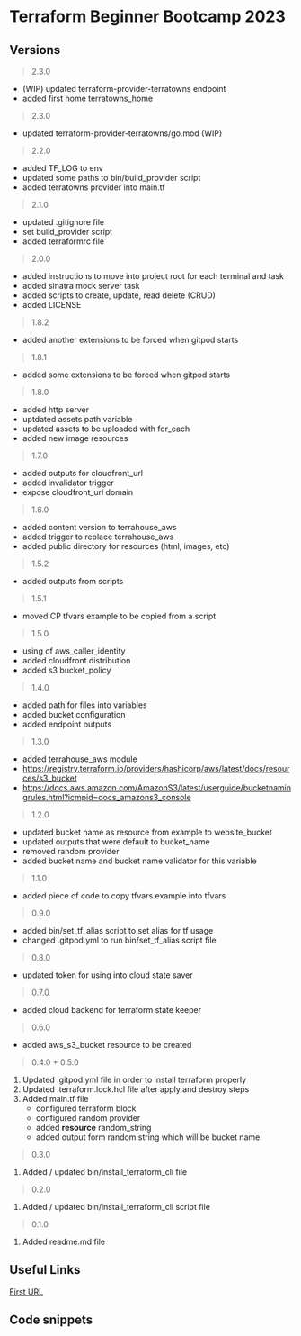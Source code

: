 # Terraform Beginner Bootcamp 2023

## Versions
> 2.3.0
 - (WIP) updated terraform-provider-terratowns endpoint
 - added first home terratowns_home

> 2.3.0
 - updated terraform-provider-terratowns/go.mod (WIP)

> 2.2.0
 - added TF_LOG to env
 - updated some paths to bin/build_provider script
 - added terratowns provider into main.tf

> 2.1.0
 - updated .gitignore file
 - set build_provider script
 - added terraformrc file

> 2.0.0
 - added instructions to move into project root for each terminal and task
 - added sinatra mock server task
 - added scripts to create, update, read delete (CRUD)
 - added LICENSE


> 1.8.2
 - added another extensions to be forced when gitpod starts

> 1.8.1
 - added some extensions to be forced when gitpod starts

> 1.8.0
 - added http server
 - uptdated assets path variable
 - updated assets to be uploaded with for_each
 - added new image resources

> 1.7.0
 - added outputs for cloudfront_url
 - added invalidator trigger
 - expose cloudfront_url domain

> 1.6.0
 - added content version to terrahouse_aws
 - added trigger to replace terrahouse_aws
 - added public directory for resources (html, images, etc)

> 1.5.2
 - added outputs from scripts

> 1.5.1
 - moved CP tfvars example to be copied from a script

> 1.5.0
 - using of aws_caller_identity
 - added cloudfront distribution
 - added s3 bucket_policy

> 1.4.0
 - added path for files into variables
 - added bucket configuration
 - added endpoint outputs

> 1.3.0
 - added terrahouse_aws module
 - https://registry.terraform.io/providers/hashicorp/aws/latest/docs/resources/s3_bucket
 - https://docs.aws.amazon.com/AmazonS3/latest/userguide/bucketnamingrules.html?icmpid=docs_amazons3_console

> 1.2.0
 - updated bucket name as resource from example to website_bucket
 - updated outputs that were default to bucket_name 
 - removed random provider
 - added bucket name and bucket name validator for this variable


> 1.1.0
 - added piece of code to copy tfvars.example into tfvars

> 0.9.0
 - added bin/set_tf_alias script to set alias for tf usage
 - changed .gitpod.yml to run bin/set_tf_alias script file

> 0.8.0
 - updated token for using into cloud state saver

> 0.7.0
 - added cloud backend for terraform state keeper

> 0.6.0
 - added aws_s3_bucket resource to be created

> 0.4.0 + 0.5.0
1. Updated .gitpod.yml file in order to install terraform properly
2. Updated .terraform.lock.hcl file after apply and destroy steps
3. Added main.tf file
   - configured terraform block
   - configured random provider
   - added **resource** random_string 
   - added output form random string which will be bucket name

> 0.3.0
1. Added / updated bin/install_terraform_cli file

> 0.2.0
1.  Added / updated bin/install_terraform_cli script file

> 0.1.0
1. Added readme.md file


## Useful Links
[First URL]()
## Code snippets